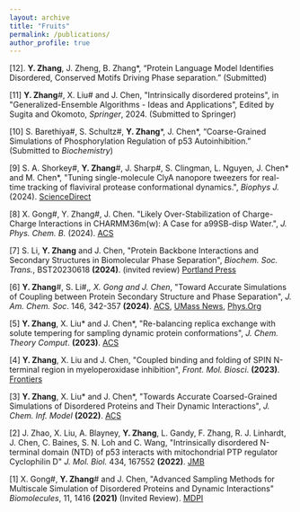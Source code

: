 ```yaml
---
layout: archive
title: "Fruits"
permalink: /publications/
author_profile: true
---
```


[12]. **Y. Zhang**, J. Zheng, B. Zhang*, “Protein Language Model Identifies Disordered, Conserved Motifs Driving Phase separation.” (Submitted)

[11] **Y. Zhang**#, X. Liu# and J. Chen, "Intrinsically disordered proteins", in "Generalized-Ensemble Algorithms - Ideas and Applications", Edited by Sugita and Okomoto, *Springer*, 2024. (Submitted to Springer)

[10] S. Barethiya#, S. Schultz#, **Y. Zhang***, J. Chen*, “Coarse-Grained Simulations of Phosphorylation Regulation of p53 Autoinhibition.” (Submitted to *Biochemistry*)

[9] S. A. Shorkey#, **Y. Zhang**#, J. Sharp#, S. Clingman, L. Nguyen, J. Chen* and M. Chen*, "Tuning single-molecule ClyA nanopore tweezers for real-time tracking of flaviviral protease conformational dynamics.", *Biophys J.* (2024). [ScienceDirect](https://www.sciencedirect.com/science/article/pii/S0006349524007409?dgcid=coauthor)

[8] X. Gong#, Y. Zhang#, J. Chen. "Likely Over-Stabilization of Charge-Charge Interactions in CHARMM36m(w): A Case for a99SB-disp Water.", *J. Phys. Chem. B.* (2024). [ACS](https://pubs.acs.org/doi/10.1021/acs.jpcb.4c04777)

[7] S. Li, **Y. Zhang** and J. Chen, "Protein Backbone Interactions and Secondary Structures in Biomolecular Phase Separation", *Biochem. Soc. Trans.*, BST20230618 **(2024)**. (invited review) [Portland Press](https://portlandpress.com/biochemsoctrans/article/52/1/319/234050/Backbone-interactions-and-secondary-structures-in)

[6] **Y. Zhang**#, S. Li#,*, X. Gong and J. Chen*, "Toward Accurate Simulations of Coupling between Protein Secondary Structure and Phase Separation", *J. Am. Chem. Soc*. 146, 342-357 **(2024)**. [ACS](https://pubs.acs.org/doi/full/10.1021/jacs.3c09195), [UMass News](https://www.umass.edu/ials/news-and-events/research-chen-research-group-advances-molecular-modeling-biomolecular-condensates?j=2348716&sfmc_sub=70383339&l=1420_HTML&u=30984407&mid=524006326&jb=7), [Phys.Org](https://phys.org/news/2024-01-simulation-tool-advances-molecular-biomolecular.html)

[5] **Y. Zhang**, X. Liu* and J. Chen*, "Re-balancing replica exchange with solute tempering for sampling dynamic protein conformations", <i>J. Chem. Theory Comput</i>. **(2023)**. [ACS](https://pubs.acs.org/doi/10.1021/acs.jctc.2c01139)

[4] **Y. Zhang**, X. Liu and J. Chen, "Coupled binding and folding of SPIN N-terminal region in myeloperoxidase inhibition", <i>Front. Mol. Biosci</i>. **(2023)**. [Frontiers](https://doi.org/10.3389/fmolb.2023.1130189)

[3] **Y. Zhang**, X. Liu* and J. Chen*, "Towards Accurate Coarsed-Grained Simulations of Disordered Proteins and Their Dynamic Interactions", <i>J. Chem. Inf. Model</i> **(2022)**. [ACS](https://pubs.acs.org/doi/full/10.1021/acs.jcim.2c00974)

[2] J. Zhao, X. Liu, A. Blayney, **Y. Zhang**, L. Gandy, F. Zhang, R. J. Linhardt, J. Chen, C. Baines, S. N. Loh and C. Wang, "Intrinsically disordered N-terminal domain (NTD) of p53 interacts with mitochondrial PTP regulator Cyclophilin D" <i>J. Mol. Biol.</i> 434, 167552 **(2022)**. [JMB](https://pubmed.ncbi.nlm.nih.gov/35341741/)

[1] X. Gong#, **Y. Zhang**# and J. Chen, "Advanced Sampling Methods for Multiscale Simulation of Disordered Proteins and Dynamic Interactions" <i>Biomolecules</i>, 11, 1416 **(2021)** (Invited Review). [MDPI](https://www.mdpi.com/2218-273X/11/10/1416)
